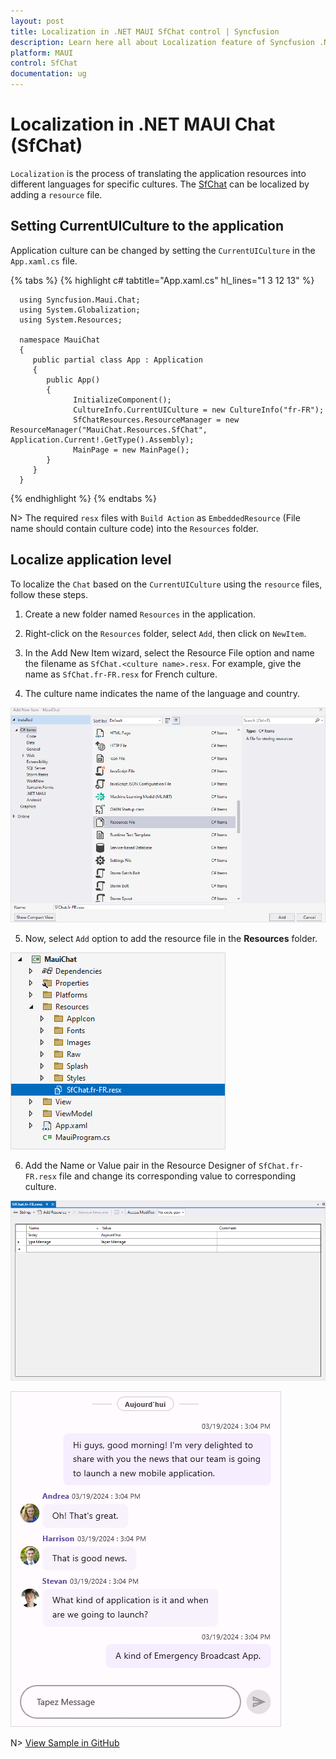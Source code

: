 ```yaml
---
layout: post
title: Localization in .NET MAUI SfChat control | Syncfusion
description: Learn here all about Localization feature of Syncfusion .NET MAUI Chat(SfChat) control and more. 
platform: MAUI
control: SfChat
documentation: ug
---
```


# Localization in .NET MAUI Chat (SfChat)

`Localization` is the process of translating the application resources into different languages for specific cultures. The [SfChat](https://help.syncfusion.com/cr/maui/Syncfusion.Maui.Chat.SfChat.html) can be localized by adding a `resource` file.

## Setting CurrentUICulture to the application

Application culture can be changed by setting the `CurrentUICulture` in the `App.xaml.cs` file.

{% tabs %}
{% highlight c# tabtitle="App.xaml.cs" hl_lines="1 3 12 13" %}

      using Syncfusion.Maui.Chat;
      using System.Globalization;
      using System.Resources;

      namespace MauiChat
      {
         public partial class App : Application
         {
            public App()
            {
                  InitializeComponent();             
                  CultureInfo.CurrentUICulture = new CultureInfo("fr-FR");   
                  SfChatResources.ResourceManager = new ResourceManager("MauiChat.Resources.SfChat", Application.Current!.GetType().Assembly);
                  MainPage = new MainPage();
            }
         }
      }

{% endhighlight %}
{% endtabs %}

N> The required `resx` files with `Build Action` as `EmbeddedResource` (File name should contain culture code) into the `Resources` folder.

## Localize application level

To localize the `Chat` based on the `CurrentUICulture` using the `resource` files, follow these steps.

   1. Create a new folder named `Resources` in the application.

   2. Right-click on the `Resources` folder, select `Add`, then click on `NewItem`.

   3. In the Add New Item wizard, select the Resource File option and name the filename as `SfChat.<culture name>.resx`. For example, give the name as `SfChat.fr-FR.resx` for French culture.

   4. The culture name indicates the name of the language and country.

   ![Shows the name of resource file to be added for .NET MAUI Chat](images/localization/maui-chat-shows-the-name-of-resource-file-to-be-added.png)

   5. Now, select `Add` option to add the resource file in the **Resources** folder.

   ![Shows the added resource file for french language in .NET MAUI Chat](images/localization/maui-chat-shows-the-added-resource-file-for-french-language.png)

   6. Add the Name or Value pair in the Resource Designer of `SfChat.fr-FR.resx` file and change its corresponding value to corresponding culture.

   ![Shows the added resource file name value pair in the resource designer in.NET MAUI Chat](images/localization/maui-chat-shows-the-added-resource-file-name-value-pair-in-the-resource-designer.png)

   ![Localized content in .NET MAUI Chat](images/localization/maui-chat-with-localized-content.png)

N> [View Sample in GitHub](https://github.com/SyncfusionExamples/localization-for-.net-maui-chat)
